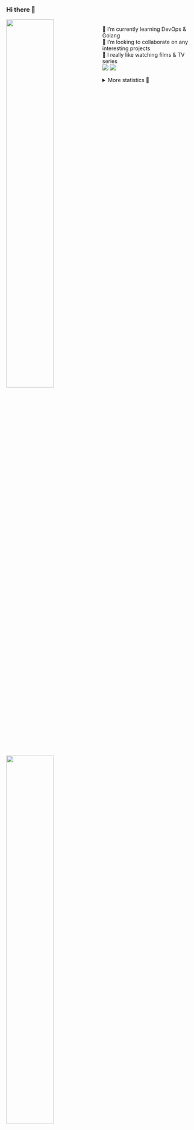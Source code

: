 ### Hi there 👋


[<img align="left" width="50%" src="https://github-readme-stats.vercel.app/api?username=rufusnufus&hide=issues&show_icons=true&count_private=true&theme=transparent&title_color=FF6F40&text_color=FBF9F8&icon_color=F48242&hide_border=true&hide_title=true#gh-dark-mode-only">](https://metrics.lecoq.io/rufusnufus#gh-dark-mode-only)
[<img align="left" width="50%" src="https://github-readme-stats.vercel.app/api?username=rufusnufus&hide=issues&show_icons=true&count_private=true&theme=transparent&title_color=FF6533&text_color=4D4644&icon_color=FF8038&hide_border=true&hide_title=true#gh-light-mode-only">](https://metrics.lecoq.io/rufusnufus#gh-light-mode-only)

<p>
  <br>
  🌱 I’m currently learning DevOps & Golang</br>
  👯 I’m looking to collaborate on any interesting projects</br>
  🎥 I really like watching films & TV series</br>
  <a href="https://linkedin.com/in/rufusnufus"><img src="https://img.shields.io/badge/linkedin-0077B5.svg?style=for-the-badge&logo=linkedin&logoColor=white"/></a>
  <a href="https://t.me/rufusnufus"><img src="https://img.shields.io/badge/-telegram-black?style=for-the-badge&color=blue&logo=telegram"/></a>
</p>

<p text-align="left">
<details>
  <summary>More statistics 👀</summary><br/>

<!--START_SECTION:waka-->
![Code Time](http://img.shields.io/badge/Code%20Time-630%20hrs%2047%20mins-blue)

![Profile Views](http://img.shields.io/badge/Profile%20Views-0-blue)

**I'm an Early 🐤** 

```text
🌞 Morning                10957 commits       ██████░░░░░░░░░░░░░░░░░░░   22.88 % 
🌆 Daytime                27405 commits       ██████████████░░░░░░░░░░░   57.22 % 
🌃 Evening                8546 commits        ████░░░░░░░░░░░░░░░░░░░░░   17.84 % 
🌙 Night                  983 commits         █░░░░░░░░░░░░░░░░░░░░░░░░   02.05 % 
```
📅 **I'm Most Productive on Monday** 

```text
Monday                   10447 commits       █████░░░░░░░░░░░░░░░░░░░░   21.81 % 
Tuesday                  8870 commits        █████░░░░░░░░░░░░░░░░░░░░   18.52 % 
Wednesday                9885 commits        █████░░░░░░░░░░░░░░░░░░░░   20.64 % 
Thursday                 9215 commits        █████░░░░░░░░░░░░░░░░░░░░   19.24 % 
Friday                   8199 commits        ████░░░░░░░░░░░░░░░░░░░░░   17.12 % 
Saturday                 829 commits         ░░░░░░░░░░░░░░░░░░░░░░░░░   01.73 % 
Sunday                   446 commits         ░░░░░░░░░░░░░░░░░░░░░░░░░   00.93 % 
```


📊 **This Week I Spent My Time On** 

```text
💬 Programming Languages: 
YAML                     10 hrs              ███████████░░░░░░░░░░░░░░   44.74 % 
HCL                      7 hrs 41 mins       █████████░░░░░░░░░░░░░░░░   34.38 % 
Terraform                2 hrs 35 mins       ███░░░░░░░░░░░░░░░░░░░░░░   11.60 % 
Other                    1 hr 29 mins        ██░░░░░░░░░░░░░░░░░░░░░░░   06.67 % 
Bash                     14 mins             ░░░░░░░░░░░░░░░░░░░░░░░░░   01.09 % 

🔥 Editors: 
VS Code                  20 hrs 54 mins      ███████████████████████░░   93.41 % 
iTerm2                   1 hr 28 mins        ██░░░░░░░░░░░░░░░░░░░░░░░   06.59 % 
```

**I Mostly Code in Java** 

```text
Go                       32 repos            █████░░░░░░░░░░░░░░░░░░░░   19.05 % 
Python                   15 repos            ██░░░░░░░░░░░░░░░░░░░░░░░   08.93 % 
Smarty                   11 repos            ██░░░░░░░░░░░░░░░░░░░░░░░   06.55 % 
Kotlin                   8 repos             █░░░░░░░░░░░░░░░░░░░░░░░░   04.76 % 
HCL                      7 repos             █░░░░░░░░░░░░░░░░░░░░░░░░   04.17 % 
```




 Last Updated on 21/01/2024 01:12:14 UTC
<!--END_SECTION:waka-->

</details>
</p>
